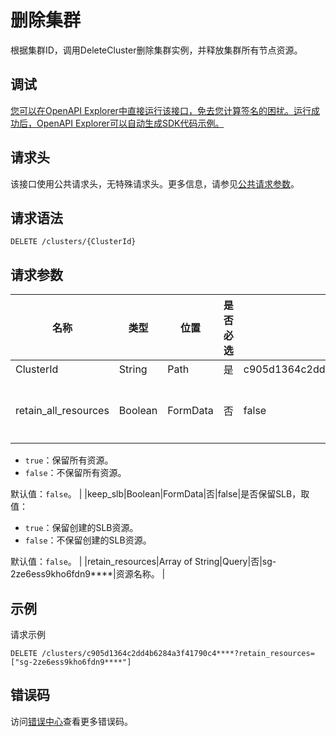 # 删除集群

根据集群ID，调用DeleteCluster删除集群实例，并释放集群所有节点资源。

## 调试

[您可以在OpenAPI Explorer中直接运行该接口，免去您计算签名的困扰。运行成功后，OpenAPI Explorer可以自动生成SDK代码示例。](https://api.aliyun.com/#product=CS&api=DeleteCluster&type=ROA&version=2015-12-15)

## 请求头

该接口使用公共请求头，无特殊请求头。更多信息，请参见[公共请求参数](~~167755~~)。

## 请求语法

```
DELETE /clusters/{ClusterId} 
```

## 请求参数

|名称|类型|位置|是否必选|示例值|描述|
|--|--|--|----|---|--|
|ClusterId|String|Path|是|c905d1364c2dd4b6284a3f41790c4\*\*\*\*|集群ID。 |
|retain\_all\_resources|Boolean|FormData|否|false|是否保留所有资源。如果设置该值为`true`，则会忽略`retain_resources`。

 -   `true`：保留所有资源。
-   `false`：不保留所有资源。

 默认值：`false`。 |
|keep\_slb|Boolean|FormData|否|false|是否保留SLB，取值：

 -   `true`：保留创建的SLB资源。
-   `false`：不保留创建的SLB资源。

 默认值：`false`。 |
|retain\_resources|Array of String|Query|否|sg-2ze6ess9kho6fdn9\*\*\*\*|资源名称。 |

## 示例

请求示例

```
DELETE /clusters/c905d1364c2dd4b6284a3f41790c4****?retain_resources=["sg-2ze6ess9kho6fdn9****"]
```

## 错误码

访问[错误中心](https://error-center.aliyun.com/status/product/CS)查看更多错误码。

